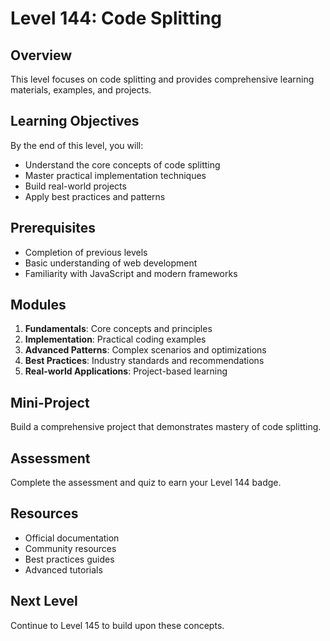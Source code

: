 # Level 144: Code Splitting

## Overview
This level focuses on code splitting and provides comprehensive learning materials, examples, and projects.

## Learning Objectives
By the end of this level, you will:
- Understand the core concepts of code splitting
- Master practical implementation techniques
- Build real-world projects
- Apply best practices and patterns

## Prerequisites
- Completion of previous levels
- Basic understanding of web development
- Familiarity with JavaScript and modern frameworks

## Modules
1. **Fundamentals**: Core concepts and principles
2. **Implementation**: Practical coding examples
3. **Advanced Patterns**: Complex scenarios and optimizations
4. **Best Practices**: Industry standards and recommendations
5. **Real-world Applications**: Project-based learning

## Mini-Project
Build a comprehensive project that demonstrates mastery of code splitting.

## Assessment
Complete the assessment and quiz to earn your Level 144 badge.

## Resources
- Official documentation
- Community resources
- Best practices guides
- Advanced tutorials

## Next Level
Continue to Level 145 to build upon these concepts.
